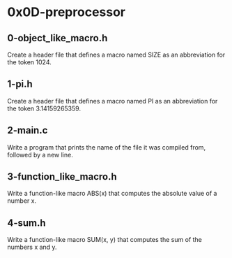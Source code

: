 # 0x0D-preprocessor #

## 0-object_like_macro.h ##

Create a header file that defines a macro named SIZE as an abbreviation for the token 1024.

## 1-pi.h ##

Create a header file that defines a macro named PI as an abbreviation for the token 3.14159265359.

## 2-main.c ##

Write a program that prints the name of the file it was compiled from, followed by a new line.

## 3-function_like_macro.h ##

Write a function-like macro ABS(x) that computes the absolute value of a number x.

## 4-sum.h ##

Write a function-like macro SUM(x, y) that computes the sum of the numbers x and y.

